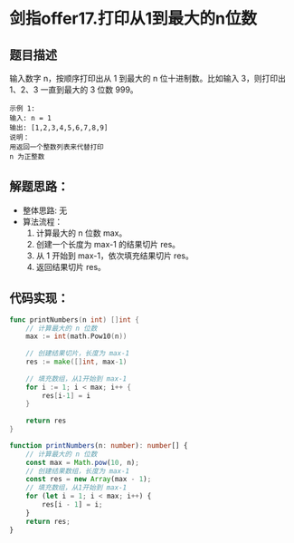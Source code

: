# 剑指offer17.打印从1到最大的n位数

## 题目描述
输入数字 n，按顺序打印出从 1 到最大的 n 位十进制数。比如输入 3，则打印出 1、2、3 一直到最大的 3 位数 999。

```
示例 1:
输入: n = 1
输出: [1,2,3,4,5,6,7,8,9]
说明：
用返回一个整数列表来代替打印
n 为正整数
```

## 解题思路：
- 整体思路: 无
- 算法流程：
    1. 计算最大的 n 位数 max。
    2. 创建一个长度为 max-1 的结果切片 res。
    3. 从 1 开始到 max-1，依次填充结果切片 res。
    4. 返回结果切片 res。 

## 代码实现：
```go
func printNumbers(n int) []int {
    // 计算最大的 n 位数
    max := int(math.Pow10(n))
    
    // 创建结果切片，长度为 max-1
    res := make([]int, max-1)
    
    // 填充数组，从1开始到 max-1
    for i := 1; i < max; i++ {
        res[i-1] = i
    }
    
    return res
} 
```

```ts
function printNumbers(n: number): number[] {
    // 计算最大的 n 位数
    const max = Math.pow(10, n);
    // 创建结果数组，长度为 max-1
    const res = new Array(max - 1);
    // 填充数组，从1开始到 max-1
    for (let i = 1; i < max; i++) {
        res[i - 1] = i; 
    }
    return res;
}
```



